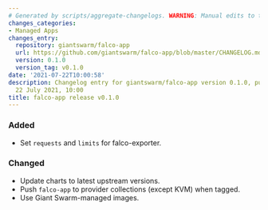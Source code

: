 ```yaml
---
# Generated by scripts/aggregate-changelogs. WARNING: Manual edits to this files will be overwritten.
changes_categories:
- Managed Apps
changes_entry:
  repository: giantswarm/falco-app
  url: https://github.com/giantswarm/falco-app/blob/master/CHANGELOG.md#010---2021-07-22
  version: 0.1.0
  version_tag: v0.1.0
date: '2021-07-22T10:00:58'
description: Changelog entry for giantswarm/falco-app version 0.1.0, published on
  22 July 2021, 10:00
title: falco-app release v0.1.0
---
```


### Added
- Set `requests` and `limits` for falco-exporter.
### Changed
- Update charts to latest upstream versions.
- Push `falco-app` to provider collections (except KVM) when tagged.
- Use Giant Swarm-managed images.

